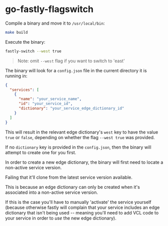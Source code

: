 # go-fastly-flagswitch

Compile a binary and move it to `/usr/local/bin`:

```bash
make build
```

Execute the binary:

```bash
fastly-switch --west true
```

> Note: omit `--west` flag if you want to switch to 'east'

The binary will look for a `config.json` file in the current directory it is running in:

```json
{
  "services": [
    {
      "name": "your_service_name",
      "id": "your_service_id",
      "dictionary": "your_service_edge_dictionary_id"
    }
  ]
}
```

This will result in the relevant edge dictionary's `west` key to have the value `true` or `false`, depending on whether the flag `--west true` was provided.

If no `dictionary` key is provided in the `config.json`, then the binary will attempt to create one for you first.

In order to create a new edge dictionary, the binary will first need to locate a non-active service version.

Failing that it'll clone from the latest service version available.

This is because an edge dictionary can only be created when it's associated into a non-active service version.

If this is the case you'll have to manually 'activate' the service yourself (because otherwise fastly will complain that your service includes an edge dictionary that isn't being used -- meaning you'll need to add VCL code to your service in order to _use_ the new edge dictionary).
